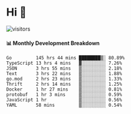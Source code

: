 # Hi 👋
 
![visitors](https://visitor-badge.glitch.me/badge?page_id=sorcererxw.sorcererx)

#### 📊 Monthly Development Breakdown

<!--START_SECTION:waka-->
```text
Go         145 hrs 44 mins ████████▒░ 80.89%
TypeScript 13 hrs 4 mins   ▓░░░░░░░░░ 7.26%
JSON       3 hrs 55 mins   ▒░░░░░░░░░ 2.18%
Text       3 hrs 22 mins   ▒░░░░░░░░░ 1.88%
go.mod     2 hrs 23 mins   ▒░░░░░░░░░ 1.33%
Thrift     2 hrs 14 mins   ▒░░░░░░░░░ 1.25%
Docker     1 hr 27 mins    ▒░░░░░░░░░ 0.81%
protobuf   1 hr 3 mins     ▒░░░░░░░░░ 0.59%
JavaScript 1 hr            ▒░░░░░░░░░ 0.56%
YAML       58 mins         ▒░░░░░░░░░ 0.54%
```
<!--END_SECTION:waka-->
